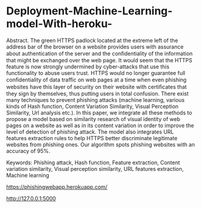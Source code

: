 # Deployment-Machine-Learning-model-With-heroku-


Abstract. The green HTTPS padlock located at the extreme left of the address bar of the browser on a website provides users with assurance about authentication of the server and the conﬁdentiality of the information that might be exchanged over the web page. It would seem that the HTTPS feature is now strongly undermined by cyber-attacks that use this functionality to abuse users trust. HTTPS would no longer guarantee full conﬁdentiality of data traﬃc on web pages at a time when even phishing websites have this layer of security on their website with certiﬁcates that they sign by themselves, thus putting users in total confusion. There exist many techniques to prevent phishing attacks (machine learning, various kinds of Hash function, Content Variation Similarity, Visual Perception Similarity, Url analysis etc.). In this paper, we integrate all these methods to propose a model based on similarity research of visual identity of web pages on a website as well as in its content variation in order to improve the level of detection of phishing attack. The model also integrates URL features extraction rules to help HTTPS better discriminate legitimate websites from phishing ones. Our algorithm spots phishing websites with an accuracy of 95%.


Keywords: Phishing attack, Hash function, Feature extraction, Content variation similarity, Visual perception similarity, URL features extraction, Machine learning

https://phishingwebapp.herokuapp.com/

http://127.0.0.1:5000
